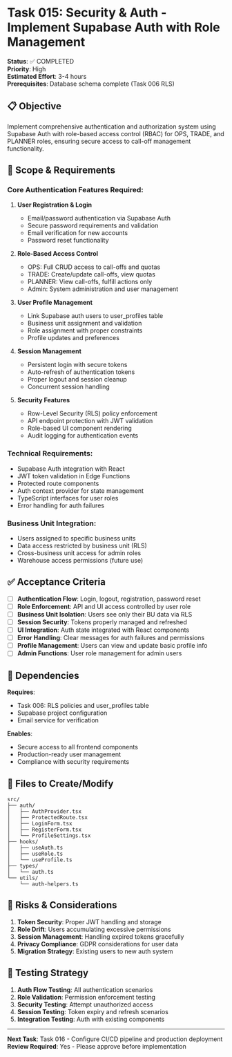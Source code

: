 # Task 015: Security & Auth - Implement Supabase Auth with Role Management

**Status**: ✅ COMPLETED  
**Priority**: High  
**Estimated Effort**: 3-4 hours  
**Prerequisites**: Database schema complete (Task 006 RLS)

## 📋 Objective

Implement comprehensive authentication and authorization system using Supabase Auth with role-based access control (RBAC) for OPS, TRADE, and PLANNER roles, ensuring secure access to call-off management functionality.

## 🎯 Scope & Requirements

### Core Authentication Features Required:
1. **User Registration & Login**
   - Email/password authentication via Supabase Auth
   - Secure password requirements and validation
   - Email verification for new accounts
   - Password reset functionality

2. **Role-Based Access Control**
   - OPS: Full CRUD access to call-offs and quotas
   - TRADE: Create/update call-offs, view quotas
   - PLANNER: View call-offs, fulfill actions only
   - Admin: System administration and user management

3. **User Profile Management**
   - Link Supabase auth users to user_profiles table
   - Business unit assignment and validation
   - Role assignment with proper constraints
   - Profile updates and preferences

4. **Session Management**
   - Persistent login with secure tokens
   - Auto-refresh of authentication tokens
   - Proper logout and session cleanup
   - Concurrent session handling

5. **Security Features**
   - Row-Level Security (RLS) policy enforcement
   - API endpoint protection with JWT validation
   - Role-based UI component rendering
   - Audit logging for authentication events

### Technical Requirements:
- Supabase Auth integration with React
- JWT token validation in Edge Functions
- Protected route components
- Auth context provider for state management
- TypeScript interfaces for user roles
- Error handling for auth failures

### Business Unit Integration:
- Users assigned to specific business units
- Data access restricted by business unit (RLS)
- Cross-business unit access for admin roles
- Warehouse access permissions (future use)

## ✅ Acceptance Criteria

- [ ] **Authentication Flow**: Login, logout, registration, password reset
- [ ] **Role Enforcement**: API and UI access controlled by user role
- [ ] **Business Unit Isolation**: Users see only their BU data via RLS
- [ ] **Session Security**: Tokens properly managed and refreshed
- [ ] **UI Integration**: Auth state integrated with React components
- [ ] **Error Handling**: Clear messages for auth failures and permissions
- [ ] **Profile Management**: Users can view and update basic profile info
- [ ] **Admin Functions**: User role management for admin users

## 🔄 Dependencies

**Requires**:
- Task 006: RLS policies and user_profiles table
- Supabase project configuration
- Email service for verification

**Enables**:
- Secure access to all frontend components
- Production-ready user management
- Compliance with security requirements

## 📁 Files to Create/Modify

```
src/
├── auth/
│   ├── AuthProvider.tsx
│   ├── ProtectedRoute.tsx
│   ├── LoginForm.tsx
│   ├── RegisterForm.tsx
│   └── ProfileSettings.tsx
├── hooks/
│   ├── useAuth.ts
│   ├── useRole.ts
│   └── useProfile.ts
├── types/
│   └── auth.ts
└── utils/
    └── auth-helpers.ts
```

## 🚨 Risks & Considerations

1. **Token Security**: Proper JWT handling and storage
2. **Role Drift**: Users accumulating excessive permissions
3. **Session Management**: Handling expired tokens gracefully
4. **Privacy Compliance**: GDPR considerations for user data
5. **Migration Strategy**: Existing users to new auth system

## 🧪 Testing Strategy

1. **Auth Flow Testing**: All authentication scenarios
2. **Role Validation**: Permission enforcement testing
3. **Security Testing**: Attempt unauthorized access
4. **Session Testing**: Token expiry and refresh scenarios
5. **Integration Testing**: Auth with existing components

---

**Next Task**: Task 016 - Configure CI/CD pipeline and production deployment  
**Review Required**: Yes - Please approve before implementation